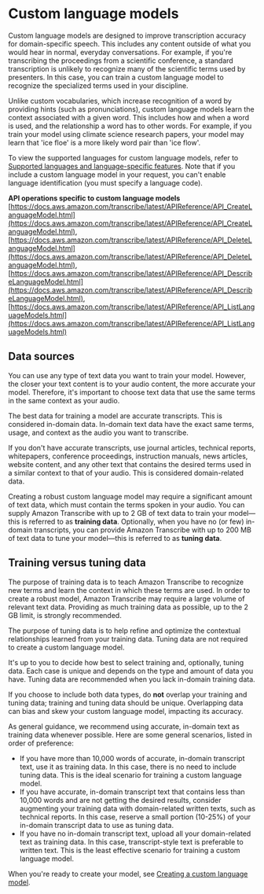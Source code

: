 # Custom language models<a name="custom-language-models"></a>

Custom language models are designed to improve transcription accuracy for domain\-specific speech\. This includes any content outside of what you would hear in normal, everyday conversations\. For example, if you're transcribing the proceedings from a scientific conference, a standard transcription is unlikely to recognize many of the scientific terms used by presenters\. In this case, you can train a custom language model to recognize the specialized terms used in your discipline\.

Unlike custom vocabularies, which increase recognition of a word by providing hints \(such as pronunciations\), custom language models learn the context associated with a given word\. This includes how and when a word is used, and the relationship a word has to other words\. For example, if you train your model using climate science research papers, your model may learn that 'ice floe' is a more likely word pair than 'ice flow'\.

To view the supported languages for custom language models, refer to [Supported languages and language\-specific features](supported-languages.md)\. Note that if you include a custom language model in your request, you can't enable language identification \(you must specify a language code\)\.

**API operations specific to custom language models**  
 [https://docs.aws.amazon.com/transcribe/latest/APIReference/API_CreateLanguageModel.html](https://docs.aws.amazon.com/transcribe/latest/APIReference/API_CreateLanguageModel.html), [https://docs.aws.amazon.com/transcribe/latest/APIReference/API_DeleteLanguageModel.html](https://docs.aws.amazon.com/transcribe/latest/APIReference/API_DeleteLanguageModel.html), [https://docs.aws.amazon.com/transcribe/latest/APIReference/API_DescribeLanguageModel.html](https://docs.aws.amazon.com/transcribe/latest/APIReference/API_DescribeLanguageModel.html), [https://docs.aws.amazon.com/transcribe/latest/APIReference/API_ListLanguageModels.html](https://docs.aws.amazon.com/transcribe/latest/APIReference/API_ListLanguageModels.html) 

## Data sources<a name="custom-language-models-data-sources"></a>

You can use any type of text data you want to train your model\. However, the closer your text content is to your audio content, the more accurate your model\. Therefore, it's important to choose text data that use the same terms in the same context as your audio\.

The best data for training a model are accurate transcripts\. This is considered in\-domain data\. In\-domain text data have the exact same terms, usage, and context as the audio you want to transcribe\.

If you don't have accurate transcripts, use journal articles, technical reports, whitepapers, conference proceedings, instruction manuals, news articles, website content, and any other text that contains the desired terms used in a similar context to that of your audio\. This is considered domain\-related data\.

Creating a robust custom language model may require a significant amount of text data, which must contain the terms spoken in your audio\. You can supply Amazon Transcribe with up to 2 GB of text data to train your model—this is referred to as **training data**\. Optionally, when you have no \(or few\) in\-domain transcripts, you can provide Amazon Transcribe with up to 200 MB of text data to tune your model—this is referred to as **tuning data**\.

## Training versus tuning data<a name="custom-language-models-training-tuning"></a>

The purpose of training data is to teach Amazon Transcribe to recognize new terms and learn the context in which these terms are used\. In order to create a robust model, Amazon Transcribe may require a large volume of relevant text data\. Providing as much training data as possible, up to the 2 GB limit, is strongly recommended\.

The purpose of tuning data is to help refine and optimize the contextual relationships learned from your training data\. Tuning data are not required to create a custom language model\.

It's up to you to decide how best to select training and, optionally, tuning data\. Each case is unique and depends on the type and amount of data you have\. Tuning data are recommended when you lack in\-domain training data\.

If you choose to include both data types, do **not** overlap your training and tuning data; training and tuning data should be unique\. Overlapping data can bias and skew your custom language model, impacting its accuracy\.

As general guidance, we recommend using accurate, in\-domain text as training data whenever possible\. Here are some general scenarios, listed in order of preference:
+ If you have more than 10,000 words of accurate, in\-domain transcript text, use it as training data\. In this case, there is no need to include tuning data\. This is the ideal scenario for training a custom language model\.
+ If you have accurate, in\-domain transcript text that contains less than 10,000 words and are not getting the desired results, consider augmenting your training data with domain\-related written texts, such as technical reports\. In this case, reserve a small portion \(10\-25%\) of your in\-domain transcript data to use as tuning data\.
+ If you have no in\-domain transcript text, upload all your domain\-related text as training data\. In this case, transcript\-style text is preferable to written text\. This is the least effective scenario for training a custom language model\.

When you're ready to create your model, see [Creating a custom language model](custom-language-models-create.md)\.
